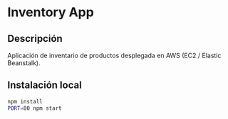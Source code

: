 # Inventory App

## Descripción
Aplicación de inventario de productos desplegada en AWS (EC2 / Elastic Beanstalk).

## Instalación local
```bash
npm install
PORT=80 npm start